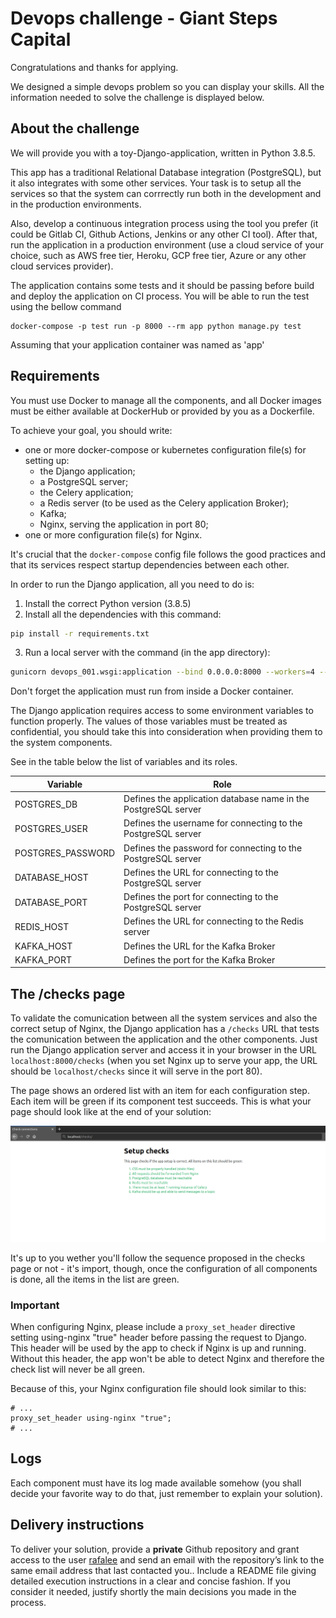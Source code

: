 # Devops challenge - Giant Steps Capital
Congratulations and thanks for applying.

We designed a simple devops problem so you can display your skills.
All the information needed to solve the challenge is displayed below.

## About the challenge

We will provide you with a toy-Django-application, written in Python 3.8.5.

This app has a traditional Relational Database integration (PostgreSQL), but it
also integrates with some other services. Your task is to setup all the
services so that the system can corrrectly run both in the development and in
the production environments.

Also, develop a continuous integration process using the tool you prefer (it
could be Gitlab CI, Github Actions, Jenkins or any other CI tool). After that,
run the application in a production environment (use a cloud service of your
choice, such as AWS free tier, Heroku, GCP free tier, Azure or any other cloud
services provider).

The application contains some tests and it should be passing before build and deploy the application on CI process.
You will be able to run the test using the bellow command

```
docker-compose -p test run -p 8000 --rm app python manage.py test
```

Assuming that your application container was named as 'app'


## Requirements
You must use Docker to manage all the components, and all Docker images must be
either available at DockerHub or provided by you as a Dockerfile.

To achieve your goal, you should write:
- one or more docker-compose or kubernetes configuration file(s) for setting up:
    - the Django application;
    - a PostgreSQL server;
    - the Celery application;
    - a Redis server (to be used as the Celery application Broker);
    - Kafka;
    - Nginx, serving the application in port 80;
- one or more configuration file(s) for Nginx.

It's crucial that the `docker-compose` config file follows the good practices
and that its services respect startup dependencies between each other.

In order to run the Django application, all you need to do is:
1. Install the correct Python version (3.8.5)
2. Install all the dependencies with this command:
```bash
pip install -r requirements.txt
```
3. Run a local server with the command (in the app directory):
```bash
gunicorn devops_001.wsgi:application --bind 0.0.0.0:8000 --workers=4 --reload
```

Don't forget the application must run from inside a Docker container.

The Django application requires access to some environment variables to function
properly. The values of those variables must be treated as confidential, you
should take this into consideration when providing them to the system
components.

See in the table below the list of variables and its roles.

| Variable          | Role                                                                                  |
|-------------------|------------------------------------------------------------------------------------   |
| POSTGRES_DB       | Defines the application database name in the PostgreSQL server                        |
| POSTGRES_USER     | Defines the username for connecting to the PostgreSQL server                          |
| POSTGRES_PASSWORD | Defines the password for connecting to the PostgreSQL server                          |
| DATABASE_HOST     | Defines the URL for connecting to the PostgreSQL server                               |
| DATABASE_PORT     | Defines the port for connecting to the PostgreSQL server                              |
| REDIS_HOST        | Defines the URL for connecting to the Redis server                                    |
| KAFKA_HOST        | Defines the URL for the Kafka Broker                                                  |
| KAFKA_PORT        | Defines the port for the Kafka Broker                                                 |

## The /checks page
To validate the comunication between all the system services and also
the correct setup of Nginx, the Django application has a `/checks` URL that
tests the comunication between the application and the other components. Just
run the Django application server and access it in your browser in the URL
`localhost:8000/checks` (when you set Nginx up to serve your app, the URL should
be `localhost/checks` since it will serve in the port 80).

The page shows an ordered list with an item for each configuration step. Each
item will be green if its component test succeeds. This is what your page should
look like at the end of your solution:

![All items green](all-items-green.png)

It's up to you wether you'll follow the sequence proposed in the checks page or
not - it's import, though, once the configuration of all components is done,
all the items in the list are green.

### Important
When configuring Nginx, please include a `proxy_set_header` directive setting
using-nginx "true" header before passing the request to Django. This header will
be used by the app to check if Nginx is up and running. Without this header, the
app won't be able to detect Nginx and therefore the check list will never be all
green.

Because of this, your Nginx configuration file should look similar to this:
```nginx
# ...
proxy_set_header using-nginx "true";
# ...
```

## Logs
Each component must have its log made available somehow (you shall decide your
favorite way to do that, just remember to explain your solution).

## Delivery instructions
To deliver your solution, provide a **private** Github repository and grant access to the user [rafalee](https://github.com/rafalee) and send an email with the repository’s link to the same email address that last contacted you..
Include a README file giving detailed execution instructions in a clear and
concise fashion. If you consider it needed, justify shortly the main decisions
you made in the process.
